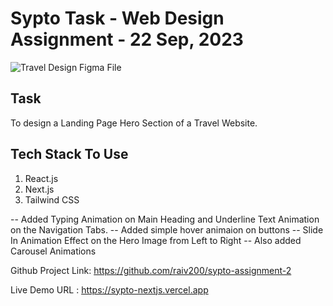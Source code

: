 # Sypto Task - Web Design Assignment - 22 Sep, 2023

![Travel Design Figma File](./images/sypto__travel__web__design__image.png)

## Task

To design a Landing Page Hero Section of a  Travel Website.

## Tech Stack To Use

1. React.js
2. Next.js
3. Tailwind CSS

-- Added Typing Animation on Main Heading and Underline Text Animation on    the Navigation Tabs.
-- Added simple hover animaion on buttons
-- Slide In Animation Effect on the Hero Image from Left to Right
-- Also added Carousel Animations

Github Project Link: https://github.com/raiv200/sypto-assignment-2

Live Demo URL : https://sypto-nextjs.vercel.app
